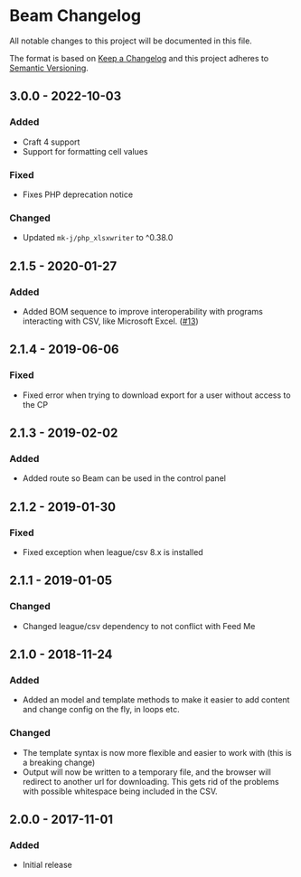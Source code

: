 # Beam Changelog

All notable changes to this project will be documented in this file.

The format is based on [Keep a Changelog](http://keepachangelog.com/) and this project adheres to [Semantic Versioning](http://semver.org/).

## 3.0.0 - 2022-10-03

### Added
- Craft 4 support
- Support for formatting cell values

### Fixed
- Fixes PHP deprecation notice

### Changed
- Updated `mk-j/php_xlsxwriter` to ^0.38.0

## 2.1.5 - 2020-01-27
### Added
- Added BOM sequence to improve interoperability with programs interacting with CSV, like Microsoft Excel. ([#13](https://github.com/sjelfull/craft3-beam/pull/13))

## 2.1.4 - 2019-06-06
### Fixed
- Fixed error when trying to download export for a user without access to the CP

## 2.1.3 - 2019-02-02
### Added
- Added route so Beam can be used in the control panel

## 2.1.2 - 2019-01-30
### Fixed
- Fixed exception when league/csv 8.x is installed

## 2.1.1 - 2019-01-05
### Changed
- Changed league/csv dependency to not conflict with Feed Me

## 2.1.0 - 2018-11-24
### Added
- Added an model and template methods to make it easier to add content and change config on the fly, in loops etc.

### Changed
- The template syntax is now more flexible and easier to work with (this is a breaking change)
- Output will now be written to a temporary file, and the browser will redirect to another url for downloading. This gets rid of the problems with possible whitespace being included in the CSV.

## 2.0.0 - 2017-11-01
### Added
- Initial release
